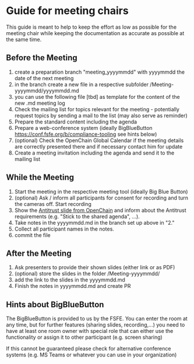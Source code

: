 # Guide for meeting chairs
This guide is meant to help to keep the effort as low as possible for the meeting chair while keeping the documentation as accurate as possible at the same time.

## Before the Meeting 
1. create a preparation branch "meeting_yyyymmdd" with yyyymmdd the date of the next meeting
2. in the branch create a new file in a respective subfolder /Meeting-yyyymmdd/yyyymmdd.md
3. you can use the following file [tbd] as template for the content of the new .md meeting log
4. Check the mailing list for topics relevant for the meeting - potentially request topics by sending a mail to the list (may also serve as reminder)
5. Prepare the standard content including the agenda
6. Prepare a web-conference system (ideally BigBlueButton https://conf.fsfe.org/b/compliance-tooling see hints below)
7. (optional) Check the OpenChain Global Calendar if the meeting details are correctly presented there and if necessary contact him for update
8. Create a meeting invitation including the agenda and send it to the mailing list 

## While the Meeting 
1. Start the meeting in the respective meeting tool (ideally Big Blue Button)
2. (optional) Ask / inform all participants for consent for recording and turn the cameras off. Start recording
3. Show the [Antitrust slide from OpenChain](../Presentations/Antitrust_Policy_Notice.pptx) and inform about the Antitrust requirements (e.g. "Stick to the shared agenda", ...). 
4. Take notes in the yyyymmdd.md in the branch set up above in "2."
5. Collect all participant names in the notes.
6. commit the file

## After the Meeting 
1. Ask presenters to provide their shown slides (either link or as PDF)
2. (optional) store the slides in the folder /Meeting-yyyymmdd/
3. add the link to the slides in the yyyymmdd.md
4. Finish the notes in yyyymmdd.md and create PR


## Hints about BigBlueButton
The BigBlueButton is provided to us by the FSFE.
You can enter the room at any time, but for further features (sharing slides, recording,...) you need to have at least one room owner with special role that can either use the functionality or assign it to other participant (e.g. screen sharing)

If this cannot be guaranteed please check for alternative conference systems (e.g. MS Teams or whatever you can use in your organization)
